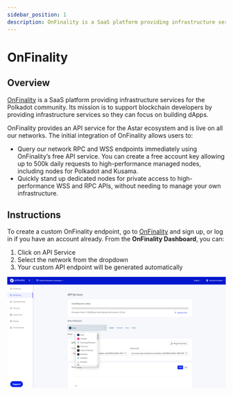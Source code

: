 ```yaml
---
sidebar_position: 1
description: OnFinality is a SaaS platform providing infrastructure services for the Polkadot community. Its mission is to support blockchain developers of all shapes and sizes by providing infrastructure services so they can focus on building the next dApp.
---
```


# OnFinality

## Overview

[OnFinality] is a SaaS platform providing infrastructure services for the Polkadot community. Its mission is to support blockchain developers by providing infrastructure services so they can focus on building dApps.

OnFinality provides an API service for the Astar ecosystem and is live on all our networks. The initial integration of OnFinality allows users to:

- Query our network RPC and WSS endpoints immediately using OnFinality’s free API service. You can create a free account key allowing up to 500k daily requests to high-performance managed nodes, including nodes for Polkadot and Kusama.
- Quickly stand up dedicated nodes for private access to high-performance WSS and RPC APIs, without needing to manage your own infrastructure.

## Instructions

To create a custom OnFinality endpoint, go to [OnFinality] and sign up, or log in if you have an account already. From the **OnFinality Dashboard**, you can:

1. Click on API Service
2. Select the network from the dropdown
3. Your custom API endpoint will be generated automatically

![1](img/1.png)

[OnFinality]: https://onfinality.io/
